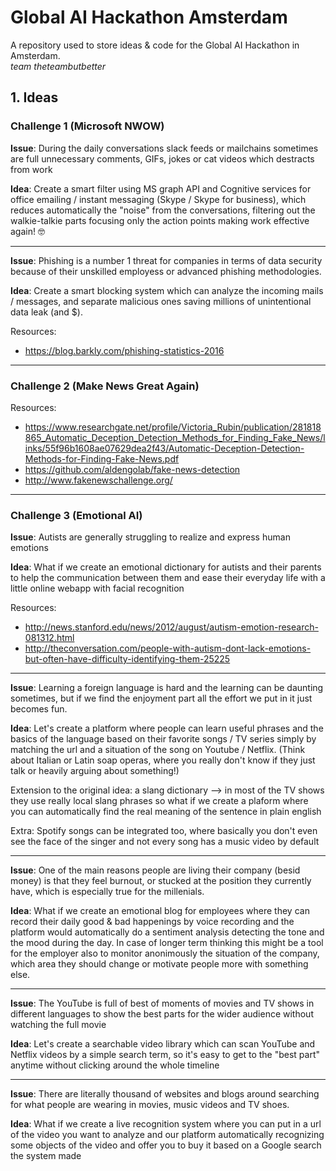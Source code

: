 # Global AI Hackathon Amsterdam

A repository used to store ideas & code for the Global AI Hackathon in Amsterdam.  
_team theteambutbetter_


## 1. Ideas

### Challenge 1 (Microsoft NWOW)

**Issue**: During the daily conversations slack feeds or mailchains sometimes are full unnecessary comments, GIFs, jokes or cat videos which destracts from work

**Idea**: Create a smart filter using MS graph API and Cognitive services for office emailing / instant messaging (Skype / Skype for business), which reduces automatically the "noise" from the conversations, filtering out the walkie-talkie parts focusing only the action points making work effective again! 🤓

---

**Issue**: Phishing is a number 1 threat for companies in terms of data security because of their unskilled employess or advanced phishing methodologies.

**Idea**: Create a smart blocking system which can analyze the incoming mails / messages, and separate malicious ones saving millions of unintentional data leak (and $).

Resources:
  * https://blog.barkly.com/phishing-statistics-2016
  
---

### Challenge 2 (Make News Great Again)
Resources:  
  * https://www.researchgate.net/profile/Victoria_Rubin/publication/281818865_Automatic_Deception_Detection_Methods_for_Finding_Fake_News/links/55f96b1608ae07629dea2f43/Automatic-Deception-Detection-Methods-for-Finding-Fake-News.pdf
  * https://github.com/aldengolab/fake-news-detection
  * http://www.fakenewschallenge.org/

---

### Challenge 3 (Emotional AI)

**Issue**: Autists are generally struggling to realize and express human emotions

**Idea**: What if we create an emotional dictionary for autists and their parents to help the communication between them and ease their everyday life with a little online webapp with facial recognition

Resources:
  * http://news.stanford.edu/news/2012/august/autism-emotion-research-081312.html
  * http://theconversation.com/people-with-autism-dont-lack-emotions-but-often-have-difficulty-identifying-them-25225
  
---

**Issue**: Learning a foreign language is hard and the learning can be daunting sometimes, but if we find the enjoyment part all the effort we put in it just becomes fun. 

**Idea**: Let's create a platform where people can learn useful phrases and the basics of the language based on their favorite songs / TV series simply by matching the url and a situation of the song on Youtube / Netflix. (Think about Italian or Latin soap operas, where you really don't know if they just talk or heavily arguing about something!)

Extension to the original idea: a slang dictionary --> in most of the TV shows they use really local slang phrases so what if we create a plaform where you can automatically find the real meaning of the sentence in plain english

Extra: Spotify songs can be integrated too, where basically you don't even see the face of the singer and not every song has a music video by default

---

**Issue**: One of the main reasons people are living their company (besid money) is that they feel burnout, or stucked at the position they currently have, which is especially true for the millenials.

**Idea**: What if we create an emotional blog for employees where they can record their daily good & bad happenings by voice recording and the platform would automatically do a sentiment analysis detecting the tone and the mood during the day. In case of longer term thinking this might be a tool for the employer also to monitor anonimously the situation of the company, which area they should change or motivate people more with something else.

---

**Issue**: The YouTube is full of best of moments of movies and TV shows in different languages to show the best parts for the wider audience without watching the full movie

**Idea**: Let's create a searchable video library which can scan YouTube and Netflix videos by a simple search term, so it's easy to get to the "best part" anytime without clicking around the whole timeline

---

**Issue**: There are literally thousand of websites and blogs around searching for what people are wearing in movies, music videos and TV shoes.

**Idea**: What if we create a live recognition system where you can put in a url of the video you want to analyze and our platform automatically recognizing some objects of the video and offer you to buy it based on a Google search the system made
